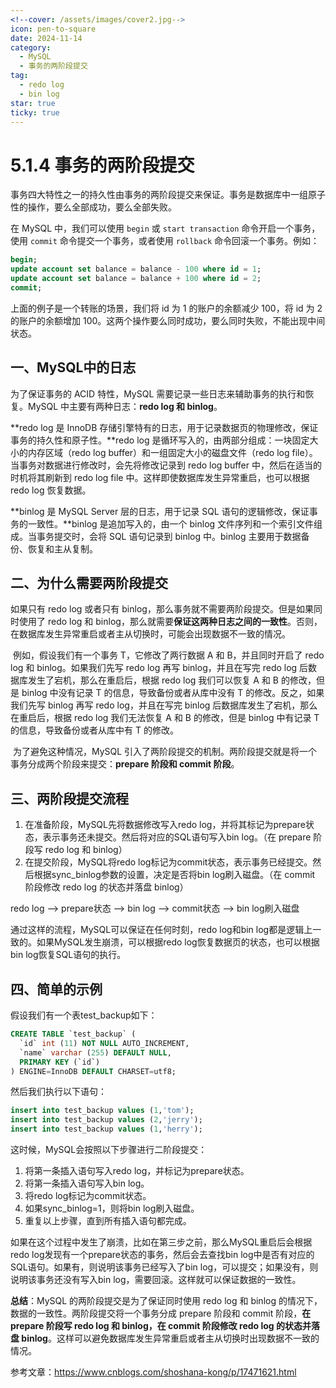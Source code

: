 ```yaml
---
<!--cover: /assets/images/cover2.jpg-->
icon: pen-to-square
date: 2024-11-14
category:
  - MySQL
  - 事务的两阶段提交
tag:
  - redo log
  - bin log
star: true
ticky: true
---
```

# 5.1.4 事务的两阶段提交

事务四大特性之一的持久性由事务的两阶段提交来保证。事务是数据库中一组原子性的操作，要么全部成功，要么全部失败。

在 MySQL 中，我们可以使用 `begin` 或 `start transaction` 命令开启一个事务，使用 `commit` 命令提交一个事务，或者使用 `rollback` 命令回滚一个事务。例如：

```sql
begin;
update account set balance = balance - 100 where id = 1;
update account set balance = balance + 100 where id = 2;
commit;
```

上面的例子是一个转账的场景，我们将 id 为 1 的账户的余额减少 100，将 id 为 2 的账户的余额增加 100。这两个操作要么同时成功，要么同时失败，不能出现中间状态。

## 一、MySQL中的日志

为了保证事务的 ACID 特性，MySQL 需要记录一些日志来辅助事务的执行和恢复。MySQL 中主要有两种日志：**redo log 和 binlog**。

**redo log 是 InnoDB 存储引擎特有的日志，用于记录数据页的物理修改，保证事务的持久性和原子性。**redo log 是循环写入的，由两部分组成：一块固定大小的内存区域（redo log buffer）和一组固定大小的磁盘文件（redo log file）。当事务对数据进行修改时，会先将修改记录到 redo log buffer 中，然后在适当的时机将其刷新到 redo log file 中。这样即使数据库发生异常重启，也可以根据 redo log 恢复数据。

**binlog 是 MySQL Server 层的日志，用于记录 SQL 语句的逻辑修改，保证事务的一致性。**binlog 是追加写入的，由一个 binlog 文件序列和一个索引文件组成。当事务提交时，会将 SQL 语句记录到 binlog 中。binlog 主要用于数据备份、恢复和主从复制。

## 二、为什么需要两阶段提交

如果只有 redo log 或者只有 binlog，那么事务就不需要两阶段提交。但是如果同时使用了 redo log 和 binlog，那么就需要**保证这两种日志之间的一致性**。否则，在数据库发生异常重启或者主从切换时，可能会出现数据不一致的情况。

​		例如，假设我们有一个事务 T，它修改了两行数据 A 和 B，并且同时开启了 redo log 和 binlog。如果我们先写 redo log 再写 binlog，并且在写完 redo log 后数据库发生了宕机，那么在重启后，根据 redo log 我们可以恢复 A 和 B 的修改，但是 binlog 中没有记录 T 的信息，导致备份或者从库中没有 T 的修改。反之，如果我们先写 binlog 再写 redo log，并且在写完 binlog 后数据库发生了宕机，那么在重启后，根据 redo log 我们无法恢复 A 和 B 的修改，但是 binlog 中有记录 T 的信息，导致备份或者从库中有 T 的修改。

​		为了避免这种情况，MySQL 引入了两阶段提交的机制。两阶段提交就是将一个事务分成两个阶段来提交：**prepare 阶段和 commit 阶段**。

## 三、两阶段提交流程

1. 在准备阶段，MySQL先将数据修改写入redo log，并将其标记为prepare状态，表示事务还未提交。然后将对应的SQL语句写入bin log。（在 prepare 阶段写 redo log 和 binlog）
2. 在提交阶段，MySQL将redo log标记为commit状态，表示事务已经提交。然后根据sync_binlog参数的设置，决定是否将bin log刷入磁盘。（在 commit 阶段修改 redo log 的状态并落盘 binlog）

redo log --> prepare状态 --> bin log --> commit状态 --> bin log刷入磁盘

通过这样的流程，MySQL可以保证在任何时刻，redo log和bin log都是逻辑上一致的。如果MySQL发生崩溃，可以根据redo log恢复数据页的状态，也可以根据bin log恢复SQL语句的执行。

## 四、简单的示例

假设我们有一个表test_backup如下：

```sql
CREATE TABLE `test_backup` (
  `id` int (11) NOT NULL AUTO_INCREMENT,
  `name` varchar (255) DEFAULT NULL,
  PRIMARY KEY (`id`)
) ENGINE=InnoDB DEFAULT CHARSET=utf8;
```

然后我们执行以下语句：

```sql
insert into test_backup values (1,'tom');
insert into test_backup values (2,'jerry');
insert into test_backup values (1,'herry');
```

这时候，MySQL会按照以下步骤进行二阶段提交：

1. 将第一条插入语句写入redo log，并标记为prepare状态。
2. 将第一条插入语句写入bin log。
3. 将redo log标记为commit状态。
4. 如果sync_binlog=1，则将bin log刷入磁盘。
5. 重复以上步骤，直到所有插入语句都完成。

如果在这个过程中发生了崩溃，比如在第三步之前，那么MySQL重启后会根据redo log发现有一个prepare状态的事务，然后会去查找bin log中是否有对应的SQL语句。如果有，则说明该事务已经写入了bin log，可以提交；如果没有，则说明该事务还没有写入bin log，需要回滚。这样就可以保证数据的一致性。

**总结**：MySQL 的两阶段提交是为了保证同时使用 redo log 和 binlog 的情况下，数据的一致性。两阶段提交将一个事务分成 prepare 阶段和 commit 阶段，**在 prepare 阶段写 redo log 和 binlog，在 commit 阶段修改 redo log 的状态并落盘 binlog**。这样可以避免数据库发生异常重启或者主从切换时出现数据不一致的情况。

参考文章：https://www.cnblogs.com/shoshana-kong/p/17471621.html











